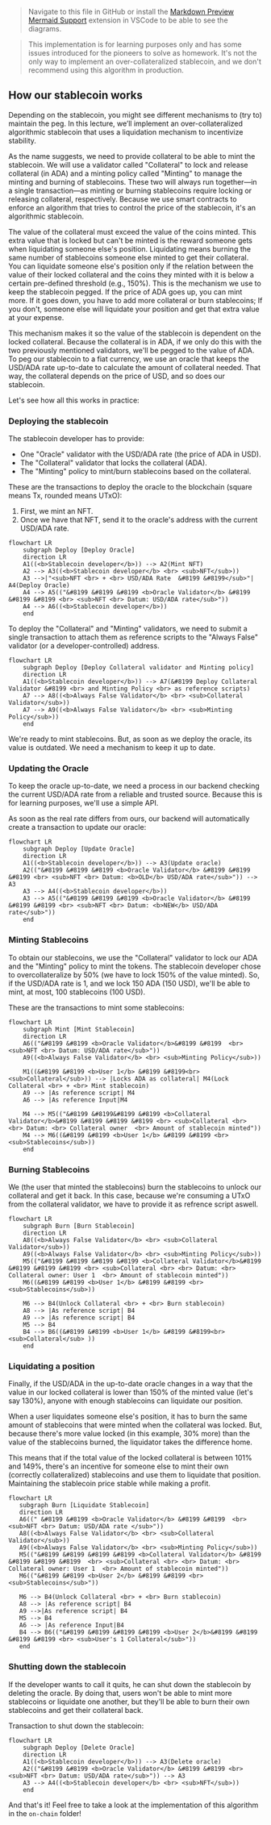 > Navigate to this file in GitHub or install the [Markdown Preview Mermaid Support](https://marketplace.visualstudio.com/items?itemName=bierner.markdown-mermaid) extension in VSCode to be able to see the diagrams.

> This implementation is for learning purposes only and has some issues introduced for the pioneers to solve as homework. It's not the only way to implement an over-collateralized stablecoin, and we don't recommend using this algorithm in production.

## How our stablecoin works

Depending on the stablecoin, you might see different mechanisms to (try to) maintain the peg. In this lecture, we’ll implement an over-collateralized algorithmic stablecoin that uses a liquidation mechanism to incentivize stability.

As the name suggests, we need to provide collateral to be able to mint the stablecoin. We will use a validator called "Collateral" to lock and release collateral (in ADA) and a minting policy called "Minting" to manage the minting and burning of stablecoins. These two will always run together—in a single transaction—as minting or burning stablecoins require locking or releasing collateral, respectively. Because we use smart contracts to enforce an algorithm that tries to control the price of the stablecoin, it's an algorithmic stablecoin.

The value of the collateral must exceed the value of the coins minted. This extra value that is locked but can't be minted is the reward someone gets when liquidating someone else's position. Liquidating means burning the same number of stablecoins someone else minted to get their collateral. You can liquidate someone else's position only if the relation between the value of their locked collateral and the coins they minted with it is below a certain pre-defined threshold (e.g., 150%). This is the mechanism we use to keep the stablecoin pegged. If the price of ADA goes up, you can mint more. If it goes down, you have to add more collateral or burn stablecoins; If you don't, someone else will liquidate your position and get that extra value at your expense.

This mechanism makes it so the value of the stablecoin is dependent on the locked collateral. Because the collateral is in ADA, if we only do this with the two previously mentioned validators, we'll be pegged to the value of ADA. To peg our stablecoin to a fiat currency, we use an oracle that keeps the USD/ADA rate up-to-date to calculate the amount of collateral needed. That way, the collateral depends on the price of USD, and so does our stablecoin.

Let's see how all this works in practice:

### Deploying the stablecoin

The stablecoin developer has to provide:

-   One "Oracle" validator with the USD/ADA rate (the price of ADA in USD).
-   The "Collateral" validator that locks the collateral (ADA).
-   The "Minting" policy to mint/burn stablecoins based on the collateral.

These are the transactions to deploy the oracle to the blockchain (square means Tx, rounded means UTxO):

1. First, we mint an NFT.
2. Once we have that NFT, send it to the oracle's address with the current USD/ADA rate.

```mermaid
flowchart LR
    subgraph Deploy [Deploy Oracle]
    direction LR
    A1((<b>Stablecoin developer</b>)) --> A2(Mint NFT)
    A2 --> A3((<b>Stablecoin developer</b> <br> <sub>NFT</sub>))
    A3 -->|"<sub>NFT <br> + <br> USD/ADA Rate  &#8199 &#8199</sub>"| A4(Deploy Oracle)
    A4 --> A5(("&#8199 &#8199 &#8199 <b>Oracle Validator</b> &#8199 &#8199 &#8199 <br> <sub>NFT <br> Datum: USD/ADA rate</sub>"))
    A4 --> A6((<b>Stablecoin developer</b>))
    end
```

To deploy the "Collateral" and "Minting" validators, we need to submit a single transaction to attach them as reference scripts to the "Always False" validator (or a developer-controlled) address.

```mermaid
flowchart LR
    subgraph Deploy [Deploy Collateral validator and Minting policy]
    direction LR
    A1((<b>Stablecoin developer</b>)) --> A7(&#8199 Deploy Collateral Validator &#8199 <br> and Minting Policy <br> as reference scripts)
    A7 --> A8((<b>Always False Validator</b> <br> <sub>Collateral Validator</sub>))
    A7 --> A9((<b>Always False Validator</b> <br> <sub>Minting Policy</sub>))
    end
```

We're ready to mint stablecoins. But, as soon as we deploy the oracle, its value is outdated. We need a mechanism to keep it up to date.

### Updating the Oracle

To keep the oracle up-to-date, we need a process in our backend checking the current USD/ADA rate from a reliable and trusted source. Because this is for learning purposes, we'll use a simple API.

As soon as the real rate differs from ours, our backend will automatically create a transaction to update our oracle:

```mermaid
flowchart LR
    subgraph Deploy [Update Oracle]
    direction LR
    A1((<b>Stablecoin developer</b>)) --> A3(Update oracle)
    A2(("&#8199 &#8199 &#8199 <b>Oracle Validator</b> &#8199 &#8199 &#8199 <br> <sub>NFT <br> Datum: <b>OLD</b> USD/ADA rate</sub>")) --> A3
    A3 --> A4((<b>Stablecoin developer</b>))
    A3 --> A5(("&#8199 &#8199 &#8199 <b>Oracle Validator</b> &#8199 &#8199 &#8199 <br> <sub>NFT <br> Datum: <b>NEW</b> USD/ADA rate</sub>"))
    end
```

### Minting Stablecoins

To obtain our stablecoins, we use the "Collateral" validator to lock our ADA and the "Minting" policy to mint the tokens. The stablecoin developer chose to overcollateralize by 50% (we have to lock 150% of the value minted). So, if the USD/ADA rate is 1, and we lock 150 ADA (150 USD), we'll be able to mint, at most, 100 stablecoins (100 USD).

These are the transactions to mint some stablecoins:

```mermaid
flowchart LR
    subgraph Mint [Mint Stablecoin]
    direction LR
    A6(("&#8199 &#8199 <b>Oracle Validator</b>&#8199 &#8199  <br> <sub>NFT <br> Datum: USD/ADA rate</sub>"))
    A9((<b>Always False Validator</b> <br> <sub>Minting Policy</sub>))

    M1((&#8199 &#8199 <b>User 1</b> &#8199 &#8199<br> <sub>Collateral</sub>)) --> |Locks ADA as collateral| M4(Lock Collateral <br> + <br> Mint stablecoin)
    A9 --> |As reference script| M4
    A6 --> |As reference Input|M4

    M4 --> M5(("&#8199 &#8199&#8199 &#8199 <b>Collateral Validator</b>&#8199 &#8199 &#8199 &#8199 <br> <sub>Collateral <br> <br> Datum: <br> Collateral owner  <br> Amount of stablecoin minted"))
    M4 --> M6((&#8199 &#8199 <b>User 1</b> &#8199 &#8199 <br> <sub>Stablecoins</sub>))
    end
```

### Burning Stablecoins

We (the user that minted the stablecoins) burn the stablecoins to unlock our collateral and get it back.
In this case, because we're consuming a UTxO from the collateral validator, we have to provide it as refrence script aswell.

```mermaid
flowchart LR
    subgraph Burn [Burn Stablecoin]
    direction LR
    A8((<b>Always False Validator</b> <br> <sub>Collateral Validator</sub>))
    A9((<b>Always False Validator</b> <br> <sub>Minting Policy</sub>))
    M5(("&#8199 &#8199 &#8199 &#8199 <b>Collateral Validator</b>&#8199 &#8199 &#8199 &#8199 <br> <sub>Collateral <br> <br> Datum: <br> Collateral owner: User 1  <br> Amount of stablecoin minted"))
    M6((&#8199 &#8199 <b>User 1</b> &#8199 &#8199 <br> <sub>Stablecoins</sub>))

    M6 --> B4(Unlock Collateral <br> + <br> Burn stablecoin)
    A8 --> |As reference script| B4
    A9 --> |As reference script| B4
    M5 --> B4
    B4 --> B6((&#8199 &#8199 <b>User 1</b> &#8199 &#8199<br> <sub>Collateral</sub> ))
    end
```

### Liquidating a position

Finally, if the USD/ADA in the up-to-date oracle changes in a way that the value in our locked collateral is lower than 150% of the minted value (let's say 130%), anyone with enough stablecoins can liquidate our position.

When a user liquidates someone else's position, it has to burn the same amount of stablecoins that were minted when the collateral was locked. But, because there's more value locked (in this example, 30% more) than the value of the stablecoins burned, the liquidator takes the difference home.

This means that if the total value of the locked collateral is between 101% and 149%, there's an incentive for someone else to mint their own (correctly collateralized) stablecoins and use them to liquidate that position. Maintaining the stablecoin price stable while making a profit.

```mermaid
flowchart LR
   subgraph Burn [Liquidate Stablecoin]
   direction LR
   A6((" &#8199 &#8199 <b>Oracle Validator</b> &#8199 &#8199  <br> <sub>NFT <br> Datum: USD/ADA rate </sub>"))
   A8((<b>Always False Validator</b> <br> <sub>Collateral Validator</sub>))
   A9((<b>Always False Validator</b> <br> <sub>Minting Policy</sub>))
   M5(("&#8199 &#8199 &#8199 &#8199 <b>Collateral Validator</b> &#8199 &#8199 &#8199 &#8199  <br> <sub>Collateral <br> <br> Datum: <br> Collateral owner: User 1  <br> Amount of stablecoin minted"))
   M6(("&#8199 &#8199 <b>User 2</b> &#8199 &#8199 <br> <sub>Stablecoins</sub>"))

   M6 --> B4(Unlock Collateral <br> + <br> Burn stablecoin)
   A8 --> |As reference script| B4
   A9 -->|As reference script| B4
   M5 --> B4
   A6 --> |As reference Input|B4
   B4 --> B6(("&#8199 &#8199 &#8199 &#8199 <b>User 2</b>&#8199 &#8199 &#8199 &#8199 <br> <sub>User's 1 Collateral</sub>"))
   end
```

### Shutting down the stablecoin

If the developer wants to call it quits, he can shut down the stablecoin by deleting the oracle. By doing that, users won't be able to mint more stablecoins or liquidate one another, but they'll be able to burn their own stablecoins and get their collateral back.

Transaction to shut down the stablecoin:

```mermaid
flowchart LR
    subgraph Deploy [Delete Oracle]
    direction LR
    A1((<b>Stablecoin developer</b>)) --> A3(Delete oracle)
    A2(("&#8199 &#8199 <b>Oracle Validator</b> &#8199 &#8199 <br> <sub>NFT <br> Datum: USD/ADA rate</sub>")) --> A3
    A3 --> A4((<b>Stablecoin developer</b> <br> <sub>NFT</sub>))
    end
```

And that's it! Feel free to take a look at the implementation of this algorithm in the `on-chain` folder!
